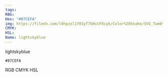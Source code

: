 ```yaml
---
tags:
RBG:
Hex: "#87CEFA"
img: https://filedn.com/l0hpzxl1f01yT7GHxtF8cyk/Color%20Snake/SVG_Tumb%20Mass%20No%20Name/#87CEFA.svg
CMYK:
HSL:
Name: lightskyblue
---
```

lightskyblue
```palette
#87CEFA
```
RGB
CMYK
HSL